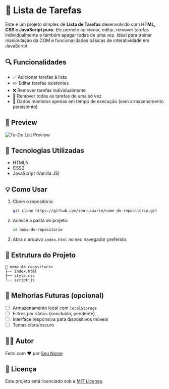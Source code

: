 # 📝 Lista de Tarefas

Este é um projeto simples de **Lista de Tarefas** desenvolvido com **HTML, CSS e JavaScript puro**. Ele permite adicionar, editar, remover tarefas individualmente e também apagar todas de uma vez. Ideal para treinar manipulação da DOM e funcionalidades básicas de interatividade em JavaScript.

## 🔍 Funcionalidades

- ✅ Adicionar tarefas à lista
- ✏️ Editar tarefas existentes
- ❌ Remover tarefas individualmente
- 🧹 Remover todas as tarefas de uma só vez
- 💾 Dados mantidos apenas em tempo de execução (sem armazenamento persistente)

## 📸 Preview

![To-Do List Preview](coloque-aqui-uma-imagem-ou-gif-do-projeto)

## 🚀 Tecnologias Utilizadas

- HTML5
- CSS3
- JavaScript (Vanilla JS)

## 💡 Como Usar

1. Clone o repositório:
   ```bash
   git clone https://github.com/seu-usuario/nome-do-repositorio.git
   ```
2. Acesse a pasta do projeto:
   ```bash
   cd nome-do-repositorio
   ```
3. Abra o arquivo `index.html` no seu navegador preferido.

## 📁 Estrutura do Projeto

```
📁 nome-do-repositorio
├── index.html
├── style.css
└── script.js
```

## 📌 Melhorias Futuras (opcional)

- [ ] Armazenamento local com `localStorage`
- [ ] Filtros por status (concluído, pendente)
- [ ] Interface responsiva para dispositivos móveis
- [ ] Temas claro/escuro

## 🧑‍💻 Autor

Feito com ❤️ por [Seu Nome](https://github.com/seu-usuario)

## 📄 Licença

Este projeto está licenciado sob a [MIT License](LICENSE).
